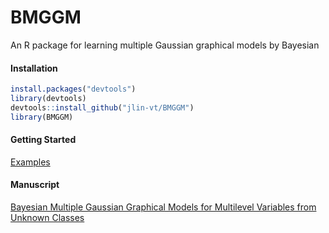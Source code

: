 # BMGGM
An R package for learning multiple Gaussian graphical models by Bayesian

#### Installation

```r
install.packages("devtools")
library(devtools)
devtools::install_github("jlin-vt/BMGGM")
library(BMGGM)
```

#### Getting Started

[Examples](https://github.com/jlin-vt/BMGGM/blob/master/vignettes/examples.Rmd)

#### Manuscript

[Bayesian Multiple Gaussian Graphical Models for Multilevel Variables from Unknown Classes](https://github.com/jlin-vt/BMGGM)

